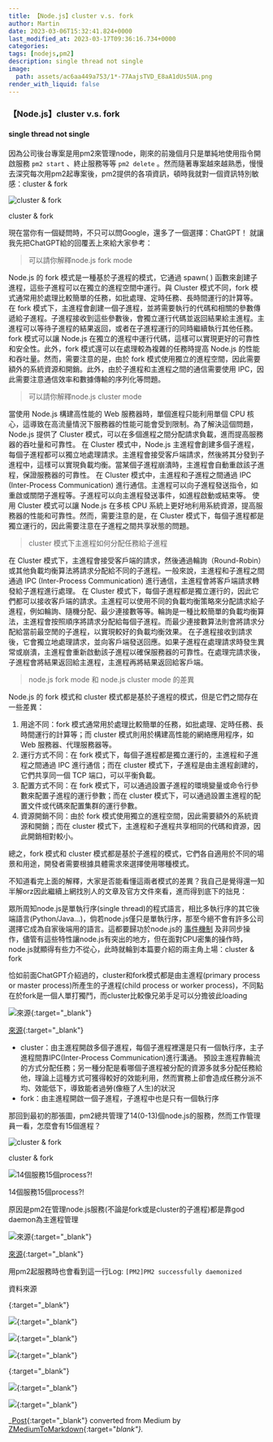 ```yaml
---
title: 【Node.js】cluster v.s. fork
author: Martin
date: 2023-03-06T15:32:41.824+0000
last_modified_at: 2023-03-17T09:36:16.734+0000
categories: 
tags: [nodejs,pm2]
description: single thread not single
image:
  path: assets/ac6aa449a753/1*-77AajsTVD_E8aA1dUs5UA.png
render_with_liquid: false
---
```


### 【Node\.js】cluster v\.s\. fork
#### single thread not single

因為公司後台專案是用pm2來管理node，剛來的前幾個月只是單純地使用指令開啟服務 `pm2 start` 、終止服務等等 `pm2 delete` 。然而隨著專案越來越熟悉，慢慢去深究每次用pm2起專案後，pm2提供的各項資訊，頓時我就對一個資訊特別敏感：cluster & fork


![cluster & fork](/assets/ac6aa449a753/1*dXL1FScQDHq-wIz4YgsqmA.png)

cluster & fork

現在當你有一個疑問時，不只可以問Google，還多了一個選擇：ChatGPT！ 就讓我先把ChatGPT給的回覆丟上來給大家參考：


> 可以請你解釋node\.js fork mode 





Node\.js 的 fork 模式是一種基於子進程的模式，它通過 spawn\( \) 函數來創建子進程，這些子進程可以在獨立的進程空間中運行。與 Cluster 模式不同，fork 模式通常用於處理比較簡單的任務，如批處理、定時任務、長時間運行的計算等。
在 fork 模式下，主進程會創建一個子進程，並將需要執行的代碼和相關的參數傳遞給子進程。子進程接收到這些參數後，會獨立運行代碼並返回結果給主進程。主進程可以等待子進程的結果返回，或者在子進程運行的同時繼續執行其他任務。
fork 模式可以讓 Node\.js 在獨立的進程中運行代碼，這樣可以實現更好的可靠性和安全性。此外，fork 模式還可以在處理較為複雜的任務時提高 Node\.js 的性能和吞吐量。然而，需要注意的是，由於 fork 模式使用獨立的進程空間，因此需要額外的系統資源和開銷。此外，由於子進程和主進程之間的通信需要使用 IPC，因此需要注意通信效率和數據傳輸的序列化等問題。


> 可以請你解釋node\.js cluster mode 





當使用 Node\.js 構建高性能的 Web 服務器時，單個進程只能利用單個 CPU 核心，這導致在高流量情況下服務器的性能可能會受到限制。為了解決這個問題，Node\.js 提供了 Cluster 模式，可以在多個進程之間分配請求負載，進而提高服務器的吞吐量和可靠性。
在 Cluster 模式中，Node\.js 主進程會創建多個子進程，每個子進程都可以獨立地處理請求。主進程會接受客戶端請求，然後將其分發到子進程中，這樣可以實現負載均衡。當某個子進程崩潰時，主進程會自動重啟該子進程，保證服務器的可靠性。
在 Cluster 模式中，主進程和子進程之間通過 IPC \(Inter\-Process Communication\) 進行通信。主進程可以向子進程發送指令，如重啟或關閉子進程等。子進程可以向主進程發送事件，如進程啟動或結束等。
使用 Cluster 模式可以讓 Node\.js 在多核 CPU 系統上更好地利用系統資源，提高服務器的性能和可靠性。然而，需要注意的是，在 Cluster 模式下，每個子進程都是獨立運行的，因此需要注意在子進程之間共享狀態的問題。


> cluster 模式下主進程如何分配任務給子進程 





在 Cluster 模式下，主進程會接受客戶端的請求，然後通過輪詢（Round\-Robin）或其他負載均衡算法將請求分配給不同的子進程。一般來說，主進程和子進程之間通過 IPC \(Inter\-Process Communication\) 進行通信，主進程會將客戶端請求轉發給子進程進行處理。
在 Cluster 模式下，每個子進程都是獨立運行的，因此它們都可以接收客戶端的請求。主進程可以使用不同的負載均衡策略來分配請求給子進程，例如輪詢、隨機分配、最少連接數等等。輪詢是一種比較簡單的負載均衡算法，主進程會按照順序將請求分配給每個子進程。而最少連接數算法則會將請求分配給當前最空閒的子進程，以實現較好的負載均衡效果。
在子進程接收到請求後，它會獨立地處理請求，並向客戶端發送回應。如果子進程在處理請求時發生異常或崩潰，主進程會重新啟動該子進程以確保服務器的可靠性。在處理完請求後，子進程會將結果返回給主進程，主進程再將結果返回給客戶端。


> node\.js fork mode 和 node\.js cluster mode 的差異 





Node\.js 的 fork 模式和 cluster 模式都是基於子進程的模式，但是它們之間存在一些差異：
1. 用途不同：fork 模式通常用於處理比較簡單的任務，如批處理、定時任務、長時間運行的計算等；而 cluster 模式則用於構建高性能的網絡應用程序，如 Web 服務器、代理服務器等。
2. 運行方式不同：在 fork 模式下，每個子進程都是獨立運行的，主進程和子進程之間通過 IPC 進行通信；而在 cluster 模式下，子進程是由主進程創建的，它們共享同一個 TCP 端口，可以平衡負載。
3. 配置方式不同：在 fork 模式下，可以通過設置子進程的環境變量或命令行參數來配置子進程的運行參數；而在 cluster 模式下，可以通過設置主進程的配置文件或代碼來配置集群的運行參數。
4. 資源開銷不同：由於 fork 模式使用獨立的進程空間，因此需要額外的系統資源和開銷；而在 cluster 模式下，主進程和子進程共享相同的代碼和資源，因此開銷相對較小。


總之，fork 模式和 cluster 模式都是基於子進程的模式，它們各自適用於不同的場景和用途，開發者需要根據具體需求來選擇使用哪種模式。

不知道看完上面的解釋，大家是否能看懂這兩者模式的差異？我自己是覺得還一知半解orz因此繼續上網找別人的文章及官方文件來看，進而得到底下的拙見：

眾所周知node\.js是單執行序\(single thread\)的程式語言，相比多執行序的其它後端語言\(Python/Java…\)，倘若node\.js僅只是單執行序，那至今絕不會有許多公司選擇它成為自家後端用的語言。這都要歸功於node\.js的 [事件機制](../583fe5e6d450/) 及非同步操作，儘管有這些特性讓node\.js有突出的地方，但在面對CPU密集的操作時，node\.js就顯得有些力不從心，此時就輪到本篇要介紹的兩主角上場：cluster & fork

恰如前面ChatGPT介紹過的，cluster和fork模式都是由主進程\(primary process or master process\)所產生的子進程\(child process or worker process\)，不同點在於fork是一個人單打獨鬥，而cluster比較像兄弟手足可以分擔彼此loading


![[來源](https://www.google.com/url?sa=i&url=https%3A%2F%2Fjsonworld.com%2Fdemo%2Fnodejs--cluster-to-scale-application&psig=AOvVaw3e1V_gQuSjJjL3tusbIDh7&ust=1678175434114000&source=images&cd=vfe&ved=0CBEQjhxqFwoTCJDd_Ofoxv0CFQAAAAAdAAAAABAD){:target="_blank"}](/assets/ac6aa449a753/0*tlMSUQ1fKMjWkJr-.png)

[來源](https://www.google.com/url?sa=i&url=https%3A%2F%2Fjsonworld.com%2Fdemo%2Fnodejs--cluster-to-scale-application&psig=AOvVaw3e1V_gQuSjJjL3tusbIDh7&ust=1678175434114000&source=images&cd=vfe&ved=0CBEQjhxqFwoTCJDd_Ofoxv0CFQAAAAAdAAAAABAD){:target="_blank"}
- cluster：由主進程開啟多個子進程，每個子進程裡還是只有一個執行序，主子進程間靠IPC\(Inter\-Process Communication\)進行溝通。
預設主進程靠輪流的方式分配任務；另一種分配是看哪個子進程被分配的資源多就多分配任務給他，理論上這種方式可獲得較好的效能利用，然而實務上卻會造成任務分派不均、效能低下，導致能者過勞\(像極了人生\)的狀況
- fork：由主進程開啟一個子進程，子進程中也是只有一個執行序


那回到最初的那張圖，pm2總共管理了14\(0\-13\)個node\.js的服務，然而工作管理員一看，怎麼會有15個進程？


![cluster & fork](/assets/ac6aa449a753/1*dXL1FScQDHq-wIz4YgsqmA.png)

cluster & fork


![14個服務15個process?\!](/assets/ac6aa449a753/1*EjPVannEfwxFH72hDiz8eA.png)

14個服務15個process?\!

原因是pm2在管理node\.js服務\(不論是fork或是cluster的子進程\)都是靠god daemon為主進程管理


![[來源](https://juejin.cn/post/7085270158381416462){:target="_blank"}](/assets/ac6aa449a753/1*-77AajsTVD_E8aA1dUs5UA.png)

[來源](https://juejin.cn/post/7085270158381416462){:target="_blank"}

用pm2起服務時也會看到這一行Log: `[PM2]PM2 successfully daemonized`

資料來源


[![]()](https://juejin.cn/post/7085270158381416462){:target="_blank"}



[![](https://mark-lin.com/assets/11474637685936.jpg)](https://mark-lin.com/posts/20170605/){:target="_blank"}



[![](https://mark-lin.com/assets/11474637685936.jpg)](https://mark-lin.com/posts/20170604/){:target="_blank"}



[![](https://i.imgur.com/Fp6hgeE.png)](https://ithelp.ithome.com.tw/articles/10232695){:target="_blank"}



[![]()](https://nodejs.org/api/cluster.html){:target="_blank"}



[![](https://openaicom.imgix.net/7f6c5b76-875f-455d-ac21-317aa984652e/chatgpt-og.jpg?auto=compress%2Cformat&fit=min&fm=jpg&q=80&rect=36%2C0%2C1152%2C1152)](https://openai.com/blog/chatgpt/){:target="_blank"}



[![](https://miro.medium.com/v2/resize:fit:1200/0*sPl5BC3S2kr9toJY)](https://medium.com/learn-or-die/%E5%A5%BD-pm2-%E4%B8%8D%E7%94%A8%E5%97%8E-fc7434cc8821){:target="_blank"}




_[Post](https://medium.com/@martin87713/node-js-cluster-v-s-fork-ac6aa449a753){:target="_blank"} converted from Medium by [ZMediumToMarkdown](https://github.com/ZhgChgLi/ZMediumToMarkdown){:target="_blank"}._
